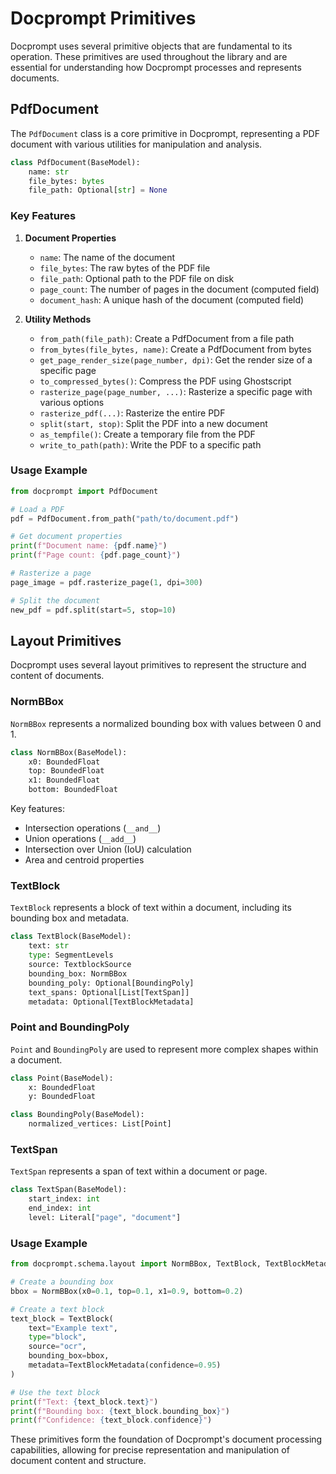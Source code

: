 # Docprompt Primitives

Docprompt uses several primitive objects that are fundamental to its operation. These primitives are used throughout the library and are essential for understanding how Docprompt processes and represents documents.

## PdfDocument

The `PdfDocument` class is a core primitive in Docprompt, representing a PDF document with various utilities for manipulation and analysis.

```python
class PdfDocument(BaseModel):
    name: str
    file_bytes: bytes
    file_path: Optional[str] = None
```

### Key Features

1. **Document Properties**
   - `name`: The name of the document
   - `file_bytes`: The raw bytes of the PDF file
   - `file_path`: Optional path to the PDF file on disk
   - `page_count`: The number of pages in the document (computed field)
   - `document_hash`: A unique hash of the document (computed field)

2. **Utility Methods**
   - `from_path(file_path)`: Create a PdfDocument from a file path
   - `from_bytes(file_bytes, name)`: Create a PdfDocument from bytes
   - `get_page_render_size(page_number, dpi)`: Get the render size of a specific page
   - `to_compressed_bytes()`: Compress the PDF using Ghostscript
   - `rasterize_page(page_number, ...)`: Rasterize a specific page with various options
   - `rasterize_pdf(...)`: Rasterize the entire PDF
   - `split(start, stop)`: Split the PDF into a new document
   - `as_tempfile()`: Create a temporary file from the PDF
   - `write_to_path(path)`: Write the PDF to a specific path

### Usage Example

```python
from docprompt import PdfDocument

# Load a PDF
pdf = PdfDocument.from_path("path/to/document.pdf")

# Get document properties
print(f"Document name: {pdf.name}")
print(f"Page count: {pdf.page_count}")

# Rasterize a page
page_image = pdf.rasterize_page(1, dpi=300)

# Split the document
new_pdf = pdf.split(start=5, stop=10)
```

## Layout Primitives

Docprompt uses several layout primitives to represent the structure and content of documents.

### NormBBox

`NormBBox` represents a normalized bounding box with values between 0 and 1.

```python
class NormBBox(BaseModel):
    x0: BoundedFloat
    top: BoundedFloat
    x1: BoundedFloat
    bottom: BoundedFloat
```

Key features:
- Intersection operations (`__and__`)
- Union operations (`__add__`)
- Intersection over Union (IoU) calculation
- Area and centroid properties

### TextBlock

`TextBlock` represents a block of text within a document, including its bounding box and metadata.

```python
class TextBlock(BaseModel):
    text: str
    type: SegmentLevels
    source: TextblockSource
    bounding_box: NormBBox
    bounding_poly: Optional[BoundingPoly]
    text_spans: Optional[List[TextSpan]]
    metadata: Optional[TextBlockMetadata]
```

### Point and BoundingPoly

`Point` and `BoundingPoly` are used to represent more complex shapes within a document.

```python
class Point(BaseModel):
    x: BoundedFloat
    y: BoundedFloat

class BoundingPoly(BaseModel):
    normalized_vertices: List[Point]
```

### TextSpan

`TextSpan` represents a span of text within a document or page.

```python
class TextSpan(BaseModel):
    start_index: int
    end_index: int
    level: Literal["page", "document"]
```

### Usage Example

```python
from docprompt.schema.layout import NormBBox, TextBlock, TextBlockMetadata

# Create a bounding box
bbox = NormBBox(x0=0.1, top=0.1, x1=0.9, bottom=0.2)

# Create a text block
text_block = TextBlock(
    text="Example text",
    type="block",
    source="ocr",
    bounding_box=bbox,
    metadata=TextBlockMetadata(confidence=0.95)
)

# Use the text block
print(f"Text: {text_block.text}")
print(f"Bounding box: {text_block.bounding_box}")
print(f"Confidence: {text_block.confidence}")
```

These primitives form the foundation of Docprompt's document processing capabilities, allowing for precise representation and manipulation of document content and structure.
